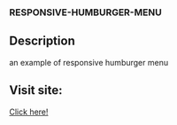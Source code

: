 ### RESPONSIVE-HUMBURGER-MENU

## Description

an example of responsive humburger menu



## Visit site:

<a href="https://abdellahak.github.io/eshoping-Cart" target="_blank">Click here!</a>




